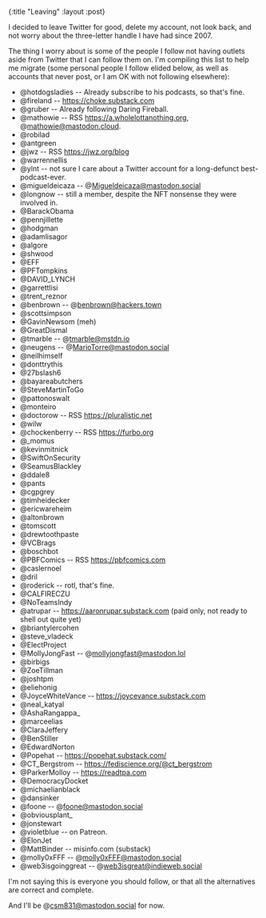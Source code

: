{:title "Leaving"
 :layout :post}

I decided to leave Twitter for good, delete my account, not look back, and
not worry about the three-letter handle I have had since 2007.

The thing I worry about is some of the people I follow not having outlets
aside from Twitter that I can follow them on. I'm compiling this list to
help me migrate (some personal people I follow elided below, as well as
accounts that never post, or I am OK with not following elsewhere):

* @hotdogsladies -- Already subscribe to his podcasts, so that's fine.
* @fireland -- https://choke.substack.com
* @gruber -- Already following Daring Fireball.
* @mathowie -- RSS https://a.wholelottanothing.org, @mathowie@mastodon.cloud.
* @robilad
* @antgreen
* @jwz -- RSS https://jwz.org/blog
* @warrennellis
* @ylnt -- not sure I care about a Twitter account for a long-defunct best-podcast-ever.
* @migueldeicaza -- @Migueldeicaza@mastodon.social
* @longnow -- still a member, despite the NFT nonsense they were involved in.
* @BarackObama
* @pennjillette
* @hodgman
* @adamlisagor
* @algore
* @shwood
* @EFF
* @PFTompkins
* @DAVID_LYNCH
* @garrettlisi
* @trent_reznor
* @benbrown -- @benbrown@hackers.town
* @scottsimpson
* @GavinNewsom (meh)
* @GreatDismal
* @tmarble -- @tmarble@mstdn.io
* @neugens -- @MarioTorre@mastodon.social
* @neilhimself
* @donttrythis
* @27bslash6
* @bayareabutchers
* @SteveMartinToGo
* @pattonoswalt
* @monteiro
* @doctorow -- RSS https://pluralistic.net
* @wilw
* @chockenberry -- RSS https://furbo.org
* @_momus
* @kevinmitnick
* @SwiftOnSecurity
* @SeamusBlackley
* @ddale8
* @pants
* @cgpgrey
* @timheidecker
* @ericwareheim
* @altonbrown
* @tomscott
* @drewtoothpaste
* @VCBrags
* @boschbot
* @PBFComics -- RSS https://pbfcomics.com
* @caslernoel
* @dril
* @roderick -- rotl, that's fine.
* @CALFIRECZU
* @NoTeamsIndy
* @atrupar -- https://aaronrupar.substack.com (paid only, not ready to shell out quite yet)
* @briantylercohen
* @steve_vladeck
* @ElectProject
* @MollyJongFast -- @mollyjongfast@mastodon.lol
* @birbigs
* @ZoeTillman
* @joshtpm
* @eliehonig
* @JoyceWhiteVance -- https://joycevance.substack.com
* @neal_katyal
* @AshaRangappa_
* @marceelias
* @ClaraJeffery
* @BenStiller
* @EdwardNorton
* @Popehat -- https://popehat.substack.com/
* @CT_Bergstrom -- https://fediscience.org/@ct_bergstrom
* @ParkerMolloy -- https://readtpa.com
* @DemocracyDocket
* @michaelianblack
* @dansinker
* @foone -- @foone@mastodon.social
* @obviousplant_
* @jonstewart
* @violetblue -- on Patreon.
* @ElonJet
* @MattBinder -- misinfo.com (substack)
* @molly0xFFF -- @molly0xFFF@mastodon.social
* @web3isgoinggreat -- @web3isgreat@indieweb.social

I'm not saying this is everyone you should follow, or that
all the alternatives are correct and complete.

And I'll be @csm831@mastodon.social for now.